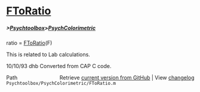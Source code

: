 # [FToRatio](FToRatio)
##### >[Psychtoolbox](Psychtoolbox)>[PsychColorimetric](PsychColorimetric)

ratio = [FToRatio](FToRatio)(F)  
  
This is related to Lab calculations.  
  
10/10/93    dhb   Converted from CAP C code.  




<div class="code_header" style="text-align:right;">
  <span style="float:left;">Path&nbsp;&nbsp;</span> <span class="counter">Retrieve <a href=
  "https://raw.github.com/Psychtoolbox-3/Psychtoolbox-3/beta/Psychtoolbox/PsychColorimetric/FToRatio.m">current version from GitHub</a> | View <a href=
  "https://github.com/Psychtoolbox-3/Psychtoolbox-3/commits/beta/Psychtoolbox/PsychColorimetric/FToRatio.m">changelog</a></span>
</div>
<div class="code">
  <code>Psychtoolbox/PsychColorimetric/FToRatio.m</code>
</div>

